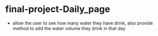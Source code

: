 # final-project-Daily_page
* allow the user to see how many water they have drink, also provide method to add the water volume they drink in that day